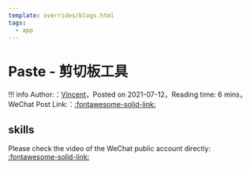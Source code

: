 ```yaml
---
template: overrides/blogs.html
tags:
  - app
---
```


# Paste - 剪切板工具

!!! info
    Author:：[Vincent](https://github.com/Realvincentyuan)，Posted on 2021-07-12，Reading time: 6 mins，WeChat Post Link:：[:fontawesome-solid-link:](https://mp.weixin.qq.com/s?__biz=MzI4Mjk3NzgxOQ==&mid=2247484286&idx=1&sn=d3ee740e45d3f5ea1de3e12fb0288878&chksm=eb90f00adce7791cae138174fee9ca20a3a66a381512594f0866a0155e62c6778c5f8c20637f&token=97683576&lang=zh_CN#rd)

## skills


Please check the video of the WeChat public account directly:
[:fontawesome-solid-link:](https://mp.weixin.qq.com/s?__biz=MzI4Mjk3NzgxOQ==&mid=2247484286&idx=1&sn=d3ee740e45d3f5ea1de3e12fb0288878&chksm=eb90f00adce7791cae138174fee9ca20a3a66a381512594f0866a0155e62c6778c5f8c20637f&token=97683576&lang=zh_CN#rd)